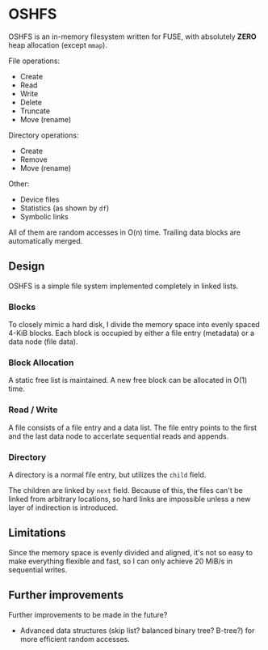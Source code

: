 # OSHFS

OSHFS is an in-memory filesystem written for FUSE, with absolutely
**ZERO** heap allocation (except `mmap`).

File operations:

* Create
* Read
* Write
* Delete
* Truncate
* Move (rename)

Directory operations:

* Create
* Remove
* Move (rename)

Other:

* Device files
* Statistics (as shown by `df`)
* Symbolic links

All of them are random accesses in O(n) time.  Trailing data blocks
are automatically merged.

## Design

OSHFS is a simple file system implemented completely in linked lists.

### Blocks

To closely mimic a hard disk, I divide the memory space into evenly
spaced 4-KiB blocks.  Each block is occupied by either a file entry
(metadata) or a data node (file data).

### Block Allocation

A static free list is maintained.  A new free block can be allocated
in O(1) time.

### Read / Write

A file consists of a file entry and a data list.  The file entry
points to the first and the last data node to accerlate sequential
reads and appends.

### Directory

A directory is a normal file entry, but utilizes the `child` field.

The children are linked by `next` field.  Because of this, the files
can't be linked from arbitrary locations, so hard links are impossible
unless a new layer of indirection is introduced.

## Limitations

Since the memory space is evenly divided and aligned, it's not so easy
to make everything flexible and fast, so I can only achieve 20 MiB/s
in sequential writes.

## Further improvements

Further improvements to be made in the future?

* Advanced data structures (skip list? balanced binary tree? B-tree?)
  for more efficient random accesses.
